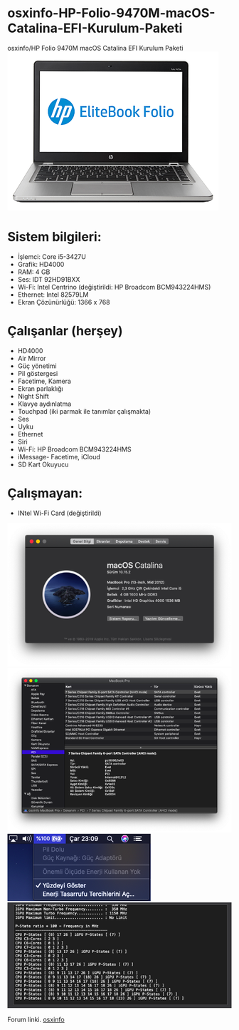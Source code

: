 # osxinfo-HP-Folio-9470M-macOS-Catalina-EFI-Kurulum-Paketi
osxinfo/HP Folio 9470M macOS Catalina EFI Kurulum Paketi
![GitHub Logo](/Images/c03654828.png)
# Sistem bilgileri:
* İşlemci: Core i5-3427U
* Grafik: HD4000
* RAM: 4 GB
* Ses: IDT 92HD91BXX
* Wi-Fi: Intel Centrino (değiştirildi: HP Broadcom BCM943224HMS)
* Ethernet: Intel 82579LM
* Ekran Çözünürlüğü: 1366 x 768
# Çalışanlar (herşey)
* HD4000
* Air Mirror
* Güç yönetimi
* Pil göstergesi
* Facetime, Kamera
* Ekran parlaklığı
* Night Shift
* Klavye aydınlatma
* Touchpad (iki parmak ile tanımlar çalışmakta)
* Ses
* Uyku
* Ethernet
* Siri
* Wi-Fi: HP Broadcom BCM943224HMS
* iMessage- Facetime, iCloud
* SD Kart Okuyucu
# Çalışmayan:
* INtel Wi-Fi Card (değiştirildi)

![GitHub Logo](/Images/Ekran%20Resmi%202019-12-11%2023.08.20.png)
![GitHub Logo](/Images/Ekran%20Resmi%202019-12-11%2023.08.43.png)
![GitHub Logo](/Images/Ekran%20Resmi%202019-12-11%2023.09.00.png)
![GitHub Logo](/Images/Ekran%20Resmi%202019-12-11%2023.19.54.png)

Forum linki.
[osxinfo](https://osxinfo.net/konu/basarili-kurulum-hp-elitebook-folio-9470m-macos-catalina.11561/)
